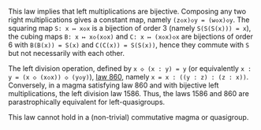This law implies that left multiplications are bijective.  Composing any two right multiplications gives a constant map, namely `(z◇x)◇y = (w◇x)◇y`.  The squaring map `S: x ↦ x◇x` is a bijection of order 3 (namely `S(S(S(x))) = x`), the cubing maps `B: x ↦ x◇(x◇x)` and `C: x ↦ (x◇x)◇x` are bijections of order 6 with `B(B(x)) = S(x)` and `C(C(x)) = S(S(x))`, hence they commute with `S` but not necessarily with each other.

The left division operation, defined by `x ◇ (x : y) = y` (or equivalently `x : y = (x ◇ (x◇x)) ◇ (y◇y)`),  [law 860](https://teorth.github.io/equational_theories/implications/?860), namely `x = x : ((y : z) : (z : x))`.  Conversely, in a magma satisfying law 860 and with bijective left multiplications, the left division  law 1586.  Thus, the laws 1586 and 860 are parastrophically equivalent for left-quasigroups.

This law cannot hold in a (non-trivial) commutative magma or quasigroup.
